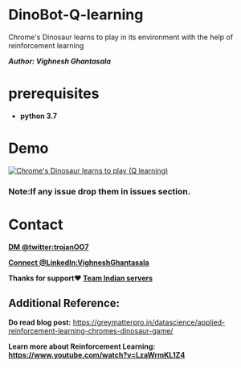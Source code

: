 # DinoBot-Q-learning
Chrome's Dinosaur learns to play in its environment with the help of reinforcement learning 

***Author: Vighnesh Ghantasala***
# prerequisites
  * __python 3.7__
  
 # Demo
[![Chrome's Dinosaur learns to play (Q learning) ](https://i9.ytimg.com/vi/mm2k6TzPvNQ/mq2.jpg?sqp=CPTuzPgF&rs=AOn4CLA6n3pTAw3Inm-4At3Mgx-kFOkmKg)](http://www.youtube.com/watch?v=mm2k6TzPvNQ "Chrome's Dinosaur learns to play using Q learning")

### Note:If any issue drop them in issues section.

# Contact
**[DM @twitter:trojanOO7](https://twitter.com/trojanOO7)**

**[Connect @LinkedIn:VighneshGhantasala](https://www.linkedin.com/in/vighnesh-ghantasala-49394094)**

**Thanks for support❤️ [Team Indian servers](https://www.youtube.com/channel/UCatqeo134VuJdH1HpeCSzTg)**

## Additional Reference:

**Do read blog post:** https://greymatterpro.in/datascience/applied-reinforcement-learning-chromes-dinosaur-game/

**Learn more about Reinforcement Learning: https://www.youtube.com/watch?v=LzaWrmKL1Z4**

